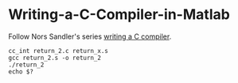 # Writing-a-C-Compiler-in-Matlab
Follow Nors Sandler's series [writing a C compiler](https://norasandler.com/2017/11/29/Write-a-Compiler.html).
```
cc_int return_2.c return_x.s
gcc return_2.s -o return_2
./return_2
echo $?
```

